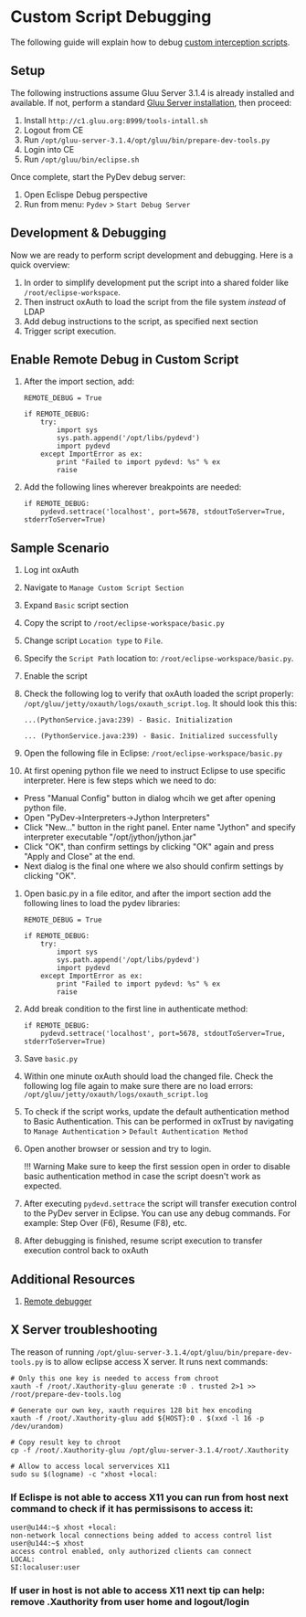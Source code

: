 # Custom Script Debugging
The following guide will explain how to debug [custom interception scripts](../admin-guide/custom-script.md). 

## Setup

The following instructions assume Gluu Server 3.1.4 is already installed and available. If not, perform a standard [Gluu Server installation](../installation-guide/index.md), then proceed: 

1. Install `http://c1.gluu.org:8999/tools-intall.sh`
1. Logout from CE
1. Run `/opt/gluu-server-3.1.4/opt/gluu/bin/prepare-dev-tools.py`
1. Login into CE
1. Run `/opt/gluu/bin/eclipse.sh`

Once complete, start the PyDev debug server:

1. Open Eclispe Debug perspective   
1. Run from menu: `Pydev` > `Start Debug Server`

## Development & Debugging

Now we are ready to perform script development and debugging. Here is a quick overview:

1. In order to simplify development put the script into a shared folder like `/root/eclipse-workspace`.
1. Then instruct oxAuth to load the script from the file system *instead* of LDAP
1. Add debug instructions to the script, as specified next section
1. Trigger script execution.


## Enable Remote Debug in Custom Script

  1. After the import section, add:   
  
        ```
        REMOTE_DEBUG = True
  
        if REMOTE_DEBUG:
            try:
                import sys
                sys.path.append('/opt/libs/pydevd')
                import pydevd
            except ImportError as ex:
                print "Failed to import pydevd: %s" % ex
                raise
        ```     
      
  1. Add the following lines wherever breakpoints are needed:   
  
        ```
        if REMOTE_DEBUG:
            pydevd.settrace('localhost', port=5678, stdoutToServer=True, stderrToServer=True)
        ```

## Sample Scenario

1. Log int oxAuth 
1. Navigate to `Manage Custom Script Section`
1. Expand `Basic` script section  
1. Copy the script to `/root/eclipse-workspace/basic.py`  
1. Change script `Location type` to `File`.
1. Specify the `Script Path` location to: `/root/eclipse-workspace/basic.py`.
1. Enable the script 
1. Check the following log to verify that oxAuth loaded the script properly: `/opt/gluu/jetty/oxauth/logs/oxauth_script.log`. It should look this this:
    

    ```
    ...(PythonService.java:239) - Basic. Initialization

    ... (PythonService.java:239) - Basic. Initialized successfully
   
    ```

1. Open the following file in Eclipse: `/root/eclipse-workspace/basic.py` 
1. At first opening python file we need to instruct Eclipse to use specific interpreter. Here is few steps which we need to do:
  
  - Press "Manual Config" button in dialog whcih we get after opening python file.
  - Open "PyDev->Interpreters->Jython Interpreters"
  - Click "New..." button in the right panel. Enter name "Jython" and specify interpreter executable "/opt/jython/jython.jar"
  - Click "OK", than confirm settings by clicking "OK" again and press "Apply and Close" at the end.
  - Next dialog is the final one where we also should confirm settings by clicking "OK".

1. Open basic.py in a file editor, and after the import section add the following lines to load the pydev libraries:

    ```
    REMOTE_DEBUG = True

    if REMOTE_DEBUG:
        try:
            import sys
            sys.path.append('/opt/libs/pydevd')
            import pydevd
        except ImportError as ex:
            print "Failed to import pydevd: %s" % ex
            raise
    ```

1. Add break condition to the first line in authenticate method:

    ```
    if REMOTE_DEBUG:
        pydevd.settrace('localhost', port=5678, stdoutToServer=True, stderrToServer=True)

    ```

1. Save `basic.py`   
1. Within one minute oxAuth should load the changed file. Check the following log file again to make sure there are no load errors: `/opt/gluu/jetty/oxauth/logs/oxauth_script.log`    
1. To check if the script works, update the default authentication method to Basic Authentication. This can be performed in oxTrust by navigating to `Manage Authentication` > `Default Authentication Method`   
1. Open another browser or session and try to login. 
    
    !!! Warning
    Make sure to keep the first session open in order to disable basic authentication method in case the script doesn't work as expected.        
1. After executing `pydevd.settrace` the script will transfer execution control to the PyDev server in Eclipse. You can use any debug commands. For example: Step Over (F6), Resume (F8), etc.     
1. After debugging is finished, resume script execution to transfer execution control back to oxAuth


## Additional Resources
1. [Remote debugger](http://www.pydev.org/manual_adv_remote_debugger.html)


## X Server troubleshooting
The reason of running `/opt/gluu-server-3.1.4/opt/gluu/bin/prepare-dev-tools.py` is to allow eclipse access X server.
It runs next commands:

```
# Only this one key is needed to access from chroot 
xauth -f /root/.Xauthority-gluu generate :0 . trusted 2>1 >> /root/prepare-dev-tools.log

# Generate our own key, xauth requires 128 bit hex encoding
xauth -f /root/.Xauthority-gluu add ${HOST}:0 . $(xxd -l 16 -p /dev/urandom)

# Copy result key to chroot
cp -f /root/.Xauthority-gluu /opt/gluu-server-3.1.4/root/.Xauthority

# Allow to access local servervices X11   
sudo su $(logname) -c "xhost +local:
```

### If Eclispe is not able to access X11 you can run from host next command to check if it has permissisons to access it:
```
user@u144:~$ xhost +local:
non-network local connections being added to access control list
user@u144:~$ xhost 
access control enabled, only authorized clients can connect
LOCAL:
SI:localuser:user
```

### If user in host is not able to access X11 next tip can help: remove .Xauthority from user home and logout/login
